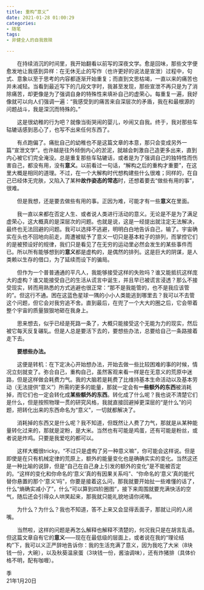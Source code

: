 ```yaml
---
title: 重构“意义”
date: 2021-01-28 01:00:29
categories: 
- 随笔
tags:  
- 非健全人的自我救赎

---
```


　　在持续消沉的时间里，我开始翻看以前写的深夜文学。愈是回味，那些文字便愈发地让我感到异样：在无休无止的写作（也许更好的说法是宣泄）过程中，句式、意象以至于思考的内容都逐渐开始重复；而直到文思枯竭，一直以来的痛苦也并未减轻。当看到最近写下的几段文字时，我甚至发现，那些宣泄不再只是为了消除痛苦，却更像是为了强调自身的特殊性来填补自己的虚荣心。每重复一遍，我好像就可以向人们强调一遍：“我感受到的痛苦来自深层次的矛盾，我在和最根源的问题战斗，我是深沉而特殊的。”

　　这是很幼稚的行为吧？就像当街哭闹的婴儿，吵闹又自我。终于，我对那些车轱辘话感到恶心了，也写不出来任何东西了。

　　有点跑偏了。痛批自己的幼稚也不是这篇文章的本意，那只会变成另外一篇“宣泄文学”。也许越是往外倾倒内心的淤泥，就越会刺激自己造更多出来，直到内心被它们完全淹没。总是重复那些车轱辘话，或者是为了强调自己的独特性而伤害自己，都没有用，没有**意义**。以前看过一句话，“解构之后的重构才重要”，在这里大概是相同的道理。不过，在一个大解构时代想构建些什么很难；同样的，在自己已经体无完肤，又陷入了某种**故作姿态的常态**时，还想着要去“做些有用的事”，很难。

　　但是我想，还是要去做些有用的事。正因为难，可能才有一些**意义**在里面。

<!--more-->

　　我一直以来都在否定人生、或者说人类进行活动的意义。无论是不是为了满足虚荣心，这大概真的是深层次的问题。也就是说，这是一经提出就注定无法解决，最终也无法回避的问题。我可以选择不逃避，明明白白地告诉自己，输了。宇宙确实在头也不回地向前走，周遭被赋予了意义一切只是基本粒子的排列，而掌控它们的是被预设好的规律，我们只是看见了在无穷的运动里必然会发生的某些事件而已。所以所有能够想到的**意义**都是虚构的，是偶然的排列。这是巨大的阴谋，是人类赖以生存的借口，为了延续而设下的骗局。

　　但作为一个普普通通的平凡人，我能够接受这样的失败吗？谁又能抵抗这样庞大的虚构？谁又能接受自己的生活从谎言中诞生，并且早已被谎言浸透？那么不接受现实，转而用熟悉的方式逃避也很正常：“那不是我能管的，也不是我应该管的”。但这行不通。困在这蓝色星球一隅的小小人类能逃到哪里去？我可以不去管这个问题，但它会对我穷追不舍。直到最后，在兜了一个大大的圈之后，它会带着整个宇宙的质量狠狠地砸在我身上。

　　思来想去，似乎已经是死路一条了，大概只能接受这个无能为力的现实，然后被它每天反复碾轧。但是人总是要活下去的，要想些办法，总要给自己一条路接着走下去。

　　**要想些办法。**

　　这便是转机：在下定决心开始想办法，开始去做一些比较困难的事的时候，情况立刻就变了。弥合自己，重构自己，虽然客观来看一样是在无意义的荒原中迷路，但是这样做会耗费力气。我的大脑若是耗费了比维持基本生命活动以及基本劳动（无法提供“意义”）所需的更多的能量，那就一定会有**一些额外的东西**被消耗掉，而它们也一定会转化成**某些额外的东西**。转化成了什么呢？我也说不清楚它们是什么，但是按照物理一贯的研究风格，我就直接回避掉更深层的“是什么”的问题，把转化出来的东西命名为“意义”，一切就都解决了。

　　消耗掉的东西又是什么呢？我不知道，但既然让人费了力气，那就是从某种能量转化过来的，那就是淀粉，是大米。当然也有可能是鸡蛋，还有可能是粉丝，或者说是炸鸡。只要是我爱吃的都可以。

　　这样大概很tricky。“不过只是虚构了另一种意义嘛”，你可能会这样说。但是即使是在只有机械定律的荒原上，额外的能量变化也是确确实实的变化。当然这还是一种比喻的说辞，但是“自己在自己身上引发的额外的变化”是不能被否定的。“这样的变化和你命名的‘意义’真的有因果关系吗”、“你命名的‘意义’真的能代替你悬置的那个‘意义’吗”，你要是接着这么问，那我就要开始扯一些难懂的话了，什么“熵确实减小了”，什么“可以算到四阶圈图”，接下来周围就要充满快活的空气，随后还会引得众人哄笑起来，那我就只能礼貌地请你闭嘴。

　　为什么？为什么？我也不知道，答不上来又会显得丢面子，那就让问的人闭嘴。

　　当然啦，这样的问题是再怎么解释也解释不清楚的，何况我只是在胡言乱语。但这篇文章自有它的**意义**——现在在最低级的层面上，或者说在我的“理论结构”下，我可以义正严辞地告诉你：我的生活充满了意义，因为我吃了大米（8块钱一份，大碗），以及秋葵温泉蛋（3块钱一份，酱油调味），还有炸猪排（具体价格不明，配有咖喱）。

季  
21年1月20日